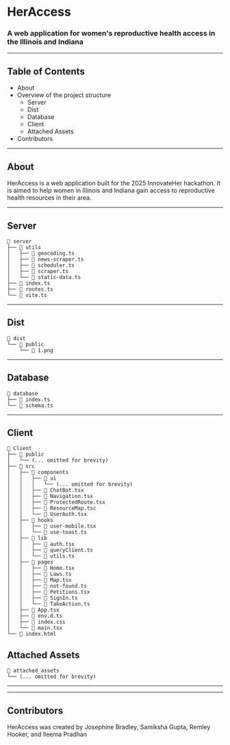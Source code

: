 # HerAccess

### A web application for women's reproductive health access in the Illinois and Indiana 

<hr>

## Table of Contents

- About
- Overview of the project structure
    - Server
    - Dist
    - Database
    - Client
    - Attached Assets
- Contributors

<hr>

## About

HerAccess is a web application built for the 2025 InnovateHer hackathon. It is aimed to help women in Illinois and Indiana gain access to reproductive health resources in their area. 

<hr>

## Server

```code
📁 server  
├── 📁 utils   
│   ├── 📄 geocoding.ts  
│   ├── 📄 news-scraper.ts   
│   ├── 📄 scheduler.ts 
│   ├── 📄 scraper.ts   
│   └── 📄 static-data.ts  
├── 📄 index.ts  
├── 📄 routes.ts   
└── 📄 vite.ts
```
<hr>

## Dist

```code
📁 dist   
└── 📁 public  
    └── 📄 1.png
```

<hr>

## Database

```code
📁 database   
├── 📄 index.ts  
└── 📄 schema.ts
```

<hr>

## Client

```code
📁 Client
├── 📁 public
│   └── (... omitted for brevity)
├── 📁 src
│   ├── 📁 components
│   │   ├── 📁 ui
│   │   │   └── (... omitted for brevity)
│   │   ├── 📄 ChatBot.tsx
│   │   ├── 📄 Navigation.tsx
│   │   ├── 📄 ProtectedRoute.tsx
│   │   ├── 📄 ResourceMap.tsc
│   │   └── 📄 UserAuth.tsx
│   ├── 📁 hooks
│   │   ├── 📄 user-mobile.tsx
│   │   └── 📄 use-toast.ts
│   ├── 📁 lib
│   │   ├── 📄 auth.tsx
│   │   ├── 📄 queryClient.ts
│   │   └── 📄 utils.ts
│   ├── 📁 pages
│   │   ├── 📄 Home.tsx
│   │   ├── 📄 Laws.ts
│   │   ├── 📄 Map.tsx
│   │   ├── 📄 not-found.ts
│   │   ├── 📄 Petitions.tsx
│   │   ├── 📄 SignIn.ts
│   │   └── 📄 TakeAction.ts
│   ├── 📄 App.tsx
│   ├── 📄 env.d.ts
│   ├── 📄 index.css
│   └── 📄 main.tsx
└── 📄 index.html
```

## Attached Assets

```code
📁 attached_assets   
└── (... omitted for brevity)
```

<hr>

<hr>

## Contributors

HerAccess was created by Josephine Bradley, Samiksha Gupta, Remley Hooker, and Ileema Pradhan
